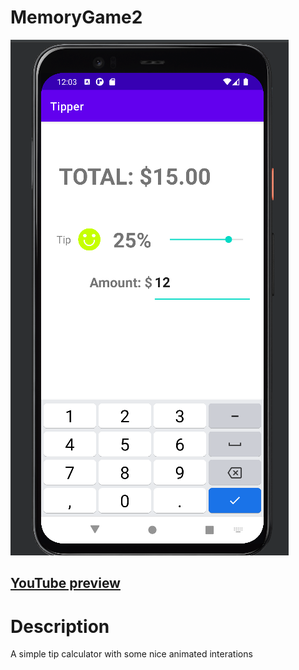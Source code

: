 # MemoryGame2
![](https://github.com/thedagnode/Tipper/blob/master/tipper_ui.png)

[YouTube preview](https://youtu.be/bABSfhSQ0cs) 
-----
# Description
A simple tip calculator with some nice animated interations
